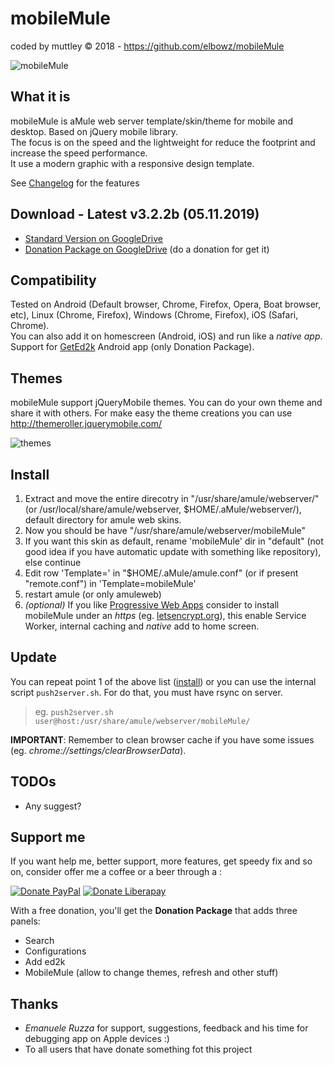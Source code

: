 mobileMule 
==========
coded by muttley © 2018 - https://github.com/elbowz/mobileMule

![mobileMule](http://i.imgur.com/JZByzIj.jpg)

What it is
----------
mobileMule is aMule web server template/skin/theme for mobile and desktop. Based on jQuery mobile library.  
The focus is on the speed and the lightweight for reduce the footprint and increase the speed performance.  
It use a modern graphic with a responsive design template.

See [Changelog](CHANGELOG.md) for the features

Download - Latest v3.2.2b (05.11.2019)
--------------------------------------
 * [Standard Version on GoogleDrive](https://drive.google.com/folderview?id=0BzaXzhTPJkC7WFFIM09uYm4zSk0&usp=sharing#list)
 * [Donation Package on GoogleDrive](https://drive.google.com/folderview?id=0BzaXzhTPJkC7SnpOVG11OF9ITlE&usp=sharing) (do a donation for get it)

Compatibility
-------------
Tested on Android (Default browser, Chrome, Firefox, Opera, Boat browser, etc), Linux (Chrome, Firefox), Windows (Chrome, Firefox), iOS (Safari, Chrome).  
You can also add it on homescreen (Android, iOS) and run like a *native app*.  
Support for [GetEd2k](https://play.google.com/store/apps/details?id=org.anacletus.geted2k) Android app (only Donation Package).

Themes
------
mobileMule support jQueryMobile themes. You can do your own theme and share it with others. For make easy the theme creations you can use http://themeroller.jquerymobile.com/

![themes](http://i.imgur.com/AJQ2p0D.jpg)

Install
-------
1. Extract and move the entire direcotry in "/usr/share/amule/webserver/" (or /usr/local/share/amule/webserver, $HOME/.aMule/webserver/), default directory for amule web skins.
2. Now you should be have "/usr/share/amule/webserver/mobileMule"
3. If you want this skin as default, rename 'mobileMule' dir in "default" (not good idea if you have automatic update with something like repository), else continue 
4. Edit row 'Template=' in "$HOME/.aMule/amule.conf" (or if present "remote.conf") in 'Template=mobileMule'
5. restart amule (or only amuleweb)
6. *(optional)* If you like [Progressive Web Apps](https://developers.google.com/web/progressive-web-apps/) consider to install mobileMule under an *https* (eg. [letsencrypt.org](https://letsencrypt.org/)), this enable Service Worker, internal caching and *native* add to home screen.

Update
------
You can repeat point 1 of the above list ([install](#install)) or you can use the internal script ```push2server.sh```. For do that, you must have rsync on server.

> eg. ```push2server.sh user@host:/usr/share/amule/webserver/mobileMule/```

**IMPORTANT**: Remember to clean browser cache if you have some issues (eg. *chrome://settings/clearBrowserData*).

TODOs
-----
 * Any suggest? 

Support me
----------
If you want help me, better support, more features, get speedy fix and so on, consider offer me a coffee or a beer through a :

[![Donate PayPal](https://img.shields.io/badge/donate-paypal-green.svg?logo=paypal&style=for-the-badge)](https://www.paypal.me/EmanuelePalombo)
[![Donate Liberapay](https://img.shields.io/badge/donate-liberapay-green.svg?logo=liberapay&style=for-the-badge)](https://liberapay.com/Emanuele/donate)

With a free donation, you'll get the **Donation Package** that adds three panels:

* Search
* Configurations
* Add ed2k
* MobileMule (allow to change themes, refresh and other stuff)

Thanks
------

* *Emanuele Ruzza* for support, suggestions, feedback and his time for debugging app on Apple devices :)
* To all users that have donate something fot this project 